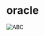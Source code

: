 # oracle
![ABC](https://github.com/soywiih/oracle/blob/master/test1/QQ%E5%9B%BE%E7%89%8720180629094500.png)
